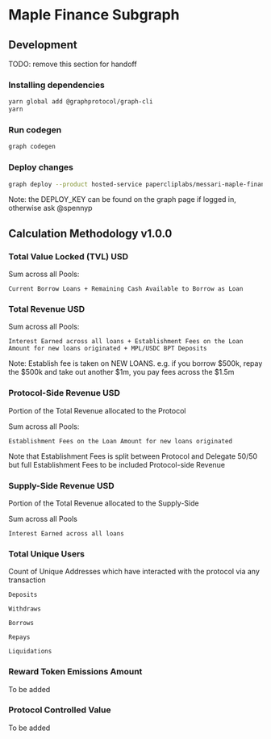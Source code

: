 # Maple Finance Subgraph

## Development

TODO: remove this section for handoff

### Installing dependencies

```bash
yarn global add @graphprotocol/graph-cli
yarn
```

### Run codegen

```bash
graph codegen
```

### Deploy changes

```bash
graph deploy --product hosted-service papercliplabs/messari-maple-finance --deploy-key <DEPLOY_KEY>
```

Note: the DEPLOY_KEY can be found on the graph page if logged in, otherwise ask @spennyp

## Calculation Methodology v1.0.0

### Total Value Locked (TVL) USD

Sum across all Pools:

`Current Borrow Loans + Remaining Cash Available to Borrow as Loan`

### Total Revenue USD

Sum across all Pools:

`Interest Earned across all loans + Establishment Fees on the Loan Amount for new loans originated + MPL/USDC BPT Deposits`

Note: Establish fee is taken on NEW LOANS. e.g. if you borrow $500k, repay the $500k and take out another $1m, you pay fees across the $1.5m

### Protocol-Side Revenue USD

Portion of the Total Revenue allocated to the Protocol

Sum across all Pools:

`Establishment Fees on the Loan Amount for new loans originated`

Note that Establishment Fees is split between Protocol and Delegate 50/50 but full Establishment Fees to be included Protocol-side Revenue

### Supply-Side Revenue USD

Portion of the Total Revenue allocated to the Supply-Side

Sum across all Pools

`Interest Earned across all loans`

### Total Unique Users

Count of Unique Addresses which have interacted with the protocol via any transaction

`Deposits`

`Withdraws`

`Borrows`

`Repays`

`Liquidations`

### Reward Token Emissions Amount

To be added

### Protocol Controlled Value

To be added
